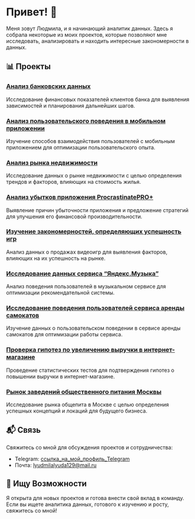 # Привет! 👋

Меня зовут Людмила, и я начинающий аналитик данных. Здесь я собрала некоторые из моих проектов, которые позволяют мне исследовать, анализировать и находить интересные закономерности в данных.

## 📊 Проекты

### [Анализ банковских данных](https://clck.ru/35PDTu)
Исследование финансовых показателей клиентов банка для выявления зависимостей и планирования дальнейших шагов.

### [Анализ пользовательского поведения в мобильном приложении](https://clck.ru/35PFvw)
Изучение способов взаимодействия пользователей с мобильным приложением для оптимизации пользовательского опыта.

### [Анализ рынка недвижимости](https://clck.ru/35PLpZ)
Исследование данных о рынке недвижимости с целью определения трендов и факторов, влияющих на стоимость жилья.

### [Анализ убытков приложения ProcrastinatePRO+](https://clck.ru/35PFhq)
Выявление причин убыточности приложения и предложение стратегий для улучшения его финансовой производительности.

### [Изучение закономерностей, определяющих успешность игр](https://clck.ru/35PFbH)
Анализ данных о продажах видеоигр для выявления факторов, влияющих на их успешность на рынке.

### [Исследование данных сервиса “Яндекс.Музыка”](https://clck.ru/35PC94)
Анализ поведения пользователей в музыкальном сервисе для оптимизации рекомендательной системы.

### [Исследование поведения пользователей сервиса аренды самокатов](https://clck.ru/35PEjs)
Изучение данных о пользовательском поведении в сервисе аренды самокатов для оптимизации работы сервиса.

### [Проверка гипотез по увеличению выручки в интернет-магазине](https://clck.ru/35PFox)
Проведение статистических тестов для подтверждения гипотез о повышении выручки в интернет-магазине.

### [Рынок заведений общественного питания Москвы](https://clck.ru/35PLuy)
Исследование рынка общепита в Москве с целью определения успешных концепций и локаций для будущего бизнеса.

## 📬 Связь

Свяжитесь со мной для обсуждения проектов и сотрудничества:

- Telegram: [ссылка_на_мой_профиль_Telegram](https://t.me/liudmi11a)
- Почта: lyudmilalyuda129@mail.ru

## 🚀 Ищу Возможности

Я открыта для новых проектов и готова внести свой вклад в команду. Если вы ищете аналитика данных, готового к изучению и росту, свяжитесь со мной!


